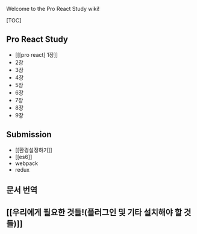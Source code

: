 Welcome to the Pro React Study wiki!

[TOC]

## Pro React Study
* [[[pro react] 1장]]
* 2장  
* 3장  
* 4장  
* 5장  
* 6장
* 7장
* 8장
* 9장

## Submission
* [[환경설정하기]]
* [[es6]]
* webpack
* redux

## 문서 번역

## [[우리에게 필요한 것들!(플러그인 및 기타 설치해야 할 것들)]]